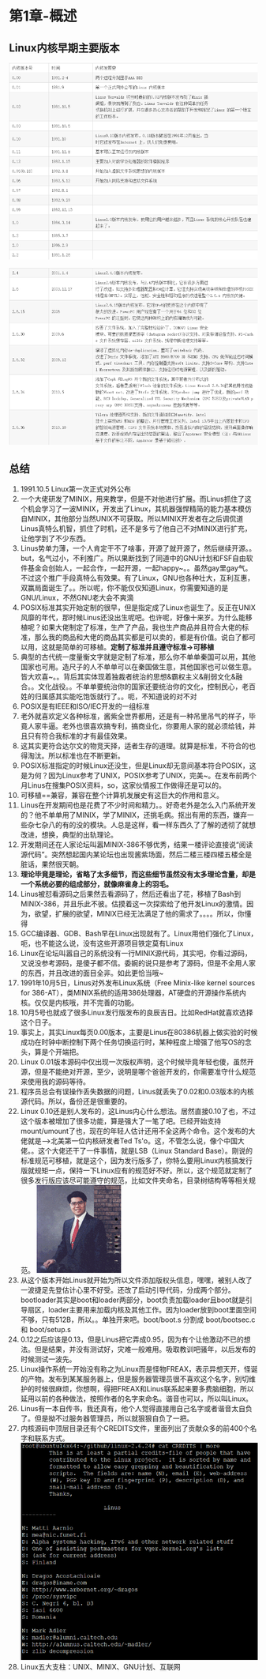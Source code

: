 # 第1章-概述


## Linux内核早期主要版本

![1528512770243.png](image/1528512770243.png)

![1528512804618.png](image/1528512804618.png)



## 总结

1. 1991.10.5 Linux第一次正式对外公布
2. 一个大佬研发了MINIX，用来教学，但是不对他进行扩展。而Linus抓住了这个机会学习了一波MINIX，开发出了Linux，其机器强悍精简的能力基本模仿自MINIX，其他部分当然UNIX不可获取。所以MINIX开发者在之后调侃道Linus真特么机智，抓住了时机，还不是多亏了他自己不对MINIX进行扩充，让他学到了不少东西。
3. Linus势单力薄，一个人肯定干不了啥事，开源了就开源了，然后继续开源。。but，名气过小，不利推广。所以果断找到了同道中的GNU计划和FSF自由软件基金会创始人，一起合作，一起开源，一起happy~。。虽然gay里gay气。不过这个推广手段真特么有效果。有了Linux，GNU也各种壮大，互利互惠，双赢局面诞生了。。所以呢，你不能仅仅知道Linux，你需要知道的是GNU/Linux，不然GNU老大会不爽滴
4. POSIX标准其实开始定制的很早，但是指定成了Linux也诞生了。反正在UNIX风靡的年代，那时候Linus还没出生呢吧。也许呢，好像十来岁。为什么能移植呢？如果大佬制定了标准，生产了产品，我也生产商品并且符合大佬的标准，那么我的商品和大佬的商品其实都是可以卖的，都是有价值。说白了都可以用，这就是简单的可移植。**定制了标准并且遵守标准->可移植**
5. 典型的古代统一度量衡文字就是定制了标准，那么你不单单秦国可以用，其他国家也可用。造尺子的人不单单可以在秦国做生意，其他国家也可以做生意。皆大欢喜~。。背后其实体现着独裁者统治的思想\&霸权主义\&削弱文化\&融合。。文化战役。。不单单要统治你的国家还要统治你的文化，控制民心，老百姓的归属感其实能吃饱饭就行了。。呃，不知道说的对不对
6. POSIX是有IEEE和ISO/IEC开发的一组标准
7. 老外就喜欢定义各种标准，酱紫全世界都用，还是有一种吊里吊气的样子，毕竟人家牛逼。老外也很喜欢搞专利，搞商业化，你要用人家的就必须给钱，并且只有符合我标准的才有最佳效果。
8. 这其实更符合达尔文的物竞天择，适者生存的道理。就算是标准，不符合的也得淘汰。所以标准也在不断更新。
9. POSIX标准指定的时候Linux还没生，但是Linux却无意间基本符合POSIX，这是为何？因为Linux参考了UNIX，POSIX参考了UNIX，完美~。在发布前两个月Linus在搜集POSIX资料，so，这家伙情报工作做得还是可以的。
10. 可移植==兼容，兼容在整个计算机发展史有这巨大的作用和意义。
11. Linus在开发期间也是花费了不少时间和精力。。好奇老外是怎么入门系统开发的？他不单单用了MINIX，学了MINIX，还挑毛病。抠出有用的东西，嫌弃一些杂七杂八的有的没的模块。人总是这样，看一样东西久了了解的透彻了就想改进，想换，典型的出轨理论。
12. 开发期间还在人家论坛叫嚣MINIX-386不够优秀，结果一楼评论直接说“阅读源代码”。突然想起国内某论坛也出现酱紫场面，然后二楼三楼四楼五楼全是脏话，果然很天朝。
13. **理论毕竟是理论，省略了太多细节，而这些细节虽然没有太多理论含量，却是一个系统必要的组成部分，就像麻雀身上的羽毛。**
14. Linus被怼看源码之后果然去看源码了，然后还看出了花，移植了Bash到MINIX-386，并且乐此不彼。估摸着这一次探索给了他开发Linux的激情。因为，欲望，扩展的欲望，MINIX已经无法满足了他的需求了。。。。所以，你懂得
15. GCC编译器、GDB、Bash早在Linux出现就有了。Linux用他们强化了Linux，呃，也不能这么说，没有这些开源项目铁定莫有Linux
16. Linux在论坛叫嚣自己的系统没有一行MINIX源代码，其实吧，你看过源码，又说没参考源码，是傻子都不信。委婉的说只是参考了源码，但是不全用人家的东西，并且改进的面目全非。如此更恰当哦~
17. 1991年10月5日，Linus对外发布Linux系统（Free Minix-like kernel sources for 386-AT），类MINIX系统的适用386处理器，AT硬盘的开源操作系统内核。仅仅是内核哦，并不完善的功能。
18. 10月5号也就成了很多Linux发行版发布的良辰吉日。比如RedHat就喜欢选择这个日子。
19. 事实上，其实Linux每页0.00版本，主要是Linus在80386机器上做实验的时候成功在时钟中断控制下两个任务切换运行时，某种程度上增强了他写OS的念头，算是个开端把。
20. Linux 0.01版本源码中仅出现一次版权声明，这个时候毕竟年轻也傻，虽然开源，但是不能绝对开源，至少，说明是哪个爸爸开发的，你需要准守什么规范来使用我的源码等待。
21. 程序员总会有误操作丢失数据的问题，Linus就丢失了0.02和0.03版本的内核源代码。所以，备份还是很重要的。
22. Linux 0.10还是别人发布的，这Linus内心什么想法。居然直接0.10了也，不过这个版本被增加了很多功能，算是强大了一笔了吧。已经开始支持mount/umount了也，现在的年轻人估计还用不全这两个命令。这个发布的大佬就是-->北美第一位内核研发者Ted Ts'o。这，不管怎么说，像个中国大佬。。这个大佬还干了一件事情，就是LSB（Linux Standard Base）。刚说的标准规范可移植，就是这个，因为发行版多了，你特么要用Linux内核搞发行版就规矩一点，保持一下Linux应有的规范好不好。所以，这个规范就定制了很多发行版应该尽可能遵守的规范，比如文件夹命名，目录树结构等等相关规范。
![1528513517878.png](image/1528513517878.png)
23. 从这个版本开始Linus就开始为所以文件添加版权头信息，嘿嘿，被别人改了一波捷足先登估计心里不好受。还改了启动引导代码，分成两个部分。bootloader其实是boot和loader两部分，boot负责加载loader且boot就是引导扇区，loader主要用来加载内核及其他工作。因为loader放到boot里面空间不够，只有512B，所以。。单独开来吧。boot/boot.s 分割成 boot/bootsec.c 和 boot/setup.s
24. 0.12之后应该是0.13，但是Linus把它弄成0.95，因为有个让他激动不已的想法。但是结果，并没有测试好，灾难一般难用。吸取教训吧骚年，以后发布的时候测试一波先。
25. Linux操作系统一开始没有称之为Linux而是怪物FREAX，表示异想天开，怪诞的产物。发布到某某服务器上，但是服务器管理员很不喜欢这个名字，别切维护的时候很麻烦，你想啊，得把FREAX和Linus联系起来要多费脑细胞，所以延用以前的各种做法，按照作者的名字来命名。谐音也可以，所以叫Linux。
26. Linus有一本自传书，我还真有，他个人觉得直接用自己名字或者谐音太自负了。但是拗不过服务器管理员，所以就狠狠自负了一把。
27. 内核源码中顶层目录还有个CREDITS文件，里面列出了贡献众多的前400个名字和联系方式。
![1528514435241.png](image/1528514435241.png)
28. Linux五大支柱：UNIX、MINIX、GNU计划、互联网
